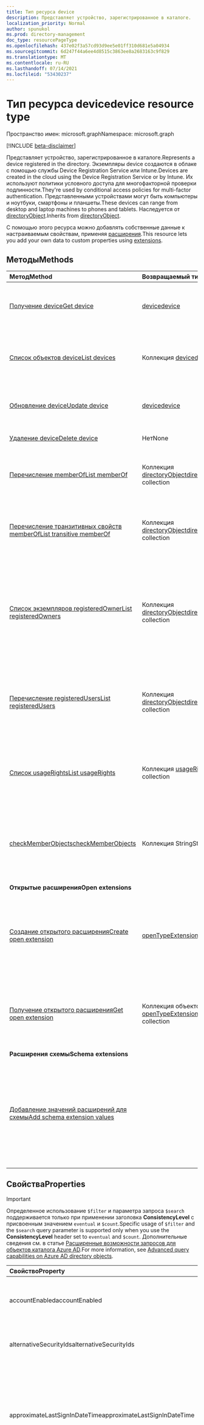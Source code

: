 ```yaml
---
title: Тип ресурса device
description: Представляет устройство, зарегистрированное в каталоге.
localization_priority: Normal
author: spunukol
ms.prod: directory-management
doc_type: resourcePageType
ms.openlocfilehash: 437e02f3a57cd93d9ee5e01ff310d681e5a04934
ms.sourcegitcommit: 6d247f44a6ee4d8515c3863ee8a2683163c9f829
ms.translationtype: MT
ms.contentlocale: ru-RU
ms.lasthandoff: 07/14/2021
ms.locfileid: "53430237"
---
```

# <a name="device-resource-type"></a><span data-ttu-id="5eee6-103">Тип ресурса device</span><span class="sxs-lookup"><span data-stu-id="5eee6-103">device resource type</span></span>

<span data-ttu-id="5eee6-104">Пространство имен: microsoft.graph</span><span class="sxs-lookup"><span data-stu-id="5eee6-104">Namespace: microsoft.graph</span></span>

[!INCLUDE [beta-disclaimer](../../includes/beta-disclaimer.md)]

<span data-ttu-id="5eee6-105">Представляет устройство, зарегистрированное в каталоге.</span><span class="sxs-lookup"><span data-stu-id="5eee6-105">Represents a device registered in the directory.</span></span> <span data-ttu-id="5eee6-106">Экземпляры device создаются в облаке с помощью службы Device Registration Service или Intune.</span><span class="sxs-lookup"><span data-stu-id="5eee6-106">Devices are created in the cloud using the Device Registration Service or by Intune.</span></span> <span data-ttu-id="5eee6-107">Их используют политики условного доступа для многофакторной проверки подлинности.</span><span class="sxs-lookup"><span data-stu-id="5eee6-107">They're used by conditional access policies for multi-factor authentication.</span></span> <span data-ttu-id="5eee6-108">Представленными устройствами могут быть компьютеры и ноутбуки, смартфоны и планшеты.</span><span class="sxs-lookup"><span data-stu-id="5eee6-108">These devices can range from desktop and laptop machines to phones and tablets.</span></span> <span data-ttu-id="5eee6-109">Наследуется от [directoryObject](directoryobject.md).</span><span class="sxs-lookup"><span data-stu-id="5eee6-109">Inherits from [directoryObject](directoryobject.md).</span></span>

<span data-ttu-id="5eee6-110">С помощью этого ресурса можно добавлять собственные данные к настраиваемым свойствам, применяя [расширения](/graph/extensibility-overview).</span><span class="sxs-lookup"><span data-stu-id="5eee6-110">This resource lets you add your own data to custom properties using [extensions](/graph/extensibility-overview).</span></span>

## <a name="methods"></a><span data-ttu-id="5eee6-111">Методы</span><span class="sxs-lookup"><span data-stu-id="5eee6-111">Methods</span></span>

| <span data-ttu-id="5eee6-112">Метод</span><span class="sxs-lookup"><span data-stu-id="5eee6-112">Method</span></span>       | <span data-ttu-id="5eee6-113">Возвращаемый тип</span><span class="sxs-lookup"><span data-stu-id="5eee6-113">Return Type</span></span>  |<span data-ttu-id="5eee6-114">Описание</span><span class="sxs-lookup"><span data-stu-id="5eee6-114">Description</span></span>|
|:---------------|:--------|:----------|
|[<span data-ttu-id="5eee6-115">Получение device</span><span class="sxs-lookup"><span data-stu-id="5eee6-115">Get device</span></span>](../api/device-get.md) | [<span data-ttu-id="5eee6-116">device</span><span class="sxs-lookup"><span data-stu-id="5eee6-116">device</span></span>](device.md) |<span data-ttu-id="5eee6-117">Чтение свойств и связей объекта устройства.</span><span class="sxs-lookup"><span data-stu-id="5eee6-117">Read properties and relationships of device object.</span></span>|
|[<span data-ttu-id="5eee6-118">Список объектов device</span><span class="sxs-lookup"><span data-stu-id="5eee6-118">List devices</span></span>](../api/device-list.md) | <span data-ttu-id="5eee6-119">Коллекция [device](device.md)</span><span class="sxs-lookup"><span data-stu-id="5eee6-119">[device](device.md) collection</span></span>| <span data-ttu-id="5eee6-120">Получение списка устройств, зарегистрированных в каталоге.</span><span class="sxs-lookup"><span data-stu-id="5eee6-120">Retrieve a list of devices registered in the directory.</span></span> |
|[<span data-ttu-id="5eee6-121">Обновление device</span><span class="sxs-lookup"><span data-stu-id="5eee6-121">Update device</span></span>](../api/device-update.md) | [<span data-ttu-id="5eee6-122">device</span><span class="sxs-lookup"><span data-stu-id="5eee6-122">device</span></span>](device.md)  |<span data-ttu-id="5eee6-123">Обновление свойств объекта устройства.</span><span class="sxs-lookup"><span data-stu-id="5eee6-123">Update the properties of the device object.</span></span> |
|[<span data-ttu-id="5eee6-124">Удаление device</span><span class="sxs-lookup"><span data-stu-id="5eee6-124">Delete device</span></span>](../api/device-delete.md) | <span data-ttu-id="5eee6-125">Нет</span><span class="sxs-lookup"><span data-stu-id="5eee6-125">None</span></span> |<span data-ttu-id="5eee6-126">Удаление объекта устройства.</span><span class="sxs-lookup"><span data-stu-id="5eee6-126">Delete the device object.</span></span> |
|[<span data-ttu-id="5eee6-127">Перечисление memberOf</span><span class="sxs-lookup"><span data-stu-id="5eee6-127">List memberOf</span></span>](../api/device-list-memberof.md) |<span data-ttu-id="5eee6-128">Коллекция [directoryObject](directoryobject.md)</span><span class="sxs-lookup"><span data-stu-id="5eee6-128">[directoryObject](directoryobject.md) collection</span></span>| <span data-ttu-id="5eee6-129">Список групп, в которые устройство входит напрямую.</span><span class="sxs-lookup"><span data-stu-id="5eee6-129">List the groups that the device is a direct member of.</span></span> |
|[<span data-ttu-id="5eee6-130">Перечисление транзитивных свойств memberOf</span><span class="sxs-lookup"><span data-stu-id="5eee6-130">List transitive memberOf</span></span>](../api/device-list-transitivememberof.md) |<span data-ttu-id="5eee6-131">Коллекция [directoryObject](directoryobject.md)</span><span class="sxs-lookup"><span data-stu-id="5eee6-131">[directoryObject](directoryobject.md) collection</span></span>| <span data-ttu-id="5eee6-132">Список групп, в которые входит устройство.</span><span class="sxs-lookup"><span data-stu-id="5eee6-132">List the groups that the device is a member of.</span></span> <span data-ttu-id="5eee6-133">Эта операция является транзитной.</span><span class="sxs-lookup"><span data-stu-id="5eee6-133">This operation is transitive.</span></span> |
|[<span data-ttu-id="5eee6-134">Список экземпляров registeredOwner</span><span class="sxs-lookup"><span data-stu-id="5eee6-134">List registeredOwners</span></span>](../api/device-list-registeredowners.md) |<span data-ttu-id="5eee6-135">Коллекция [directoryObject](directoryobject.md)</span><span class="sxs-lookup"><span data-stu-id="5eee6-135">[directoryObject](directoryobject.md) collection</span></span>| <span data-ttu-id="5eee6-136">Получение пользователей, которые относятся к зарегистрированным владельцам устройства, из свойства навигации registeredOwners.</span><span class="sxs-lookup"><span data-stu-id="5eee6-136">Get the users that are registered owners of the device from the registeredOwners navigation property.</span></span>|
|[<span data-ttu-id="5eee6-137">Перечисление registeredUsers</span><span class="sxs-lookup"><span data-stu-id="5eee6-137">List registeredUsers</span></span>](../api/device-list-registeredusers.md) |<span data-ttu-id="5eee6-138">Коллекция [directoryObject](directoryobject.md)</span><span class="sxs-lookup"><span data-stu-id="5eee6-138">[directoryObject](directoryobject.md) collection</span></span>| <span data-ttu-id="5eee6-139">Получение зарегистрированных пользователей устройства из свойства навигации registeredUsers.</span><span class="sxs-lookup"><span data-stu-id="5eee6-139">Get the registered users of the device from the registeredUsers navigation property.</span></span>|
|[<span data-ttu-id="5eee6-140">Список usageRights</span><span class="sxs-lookup"><span data-stu-id="5eee6-140">List usageRights</span></span>](../api/device-list-usagerights.md) | <span data-ttu-id="5eee6-141">Коллекция [usageRight](usageright.md)</span><span class="sxs-lookup"><span data-stu-id="5eee6-141">[usageRight](usageright.md) collection</span></span> | <span data-ttu-id="5eee6-142">Получите коллекцию прав на использование, предоставленных устройству.</span><span class="sxs-lookup"><span data-stu-id="5eee6-142">Get a collection of usage rights granted to the device.</span></span>|
|[<span data-ttu-id="5eee6-143">checkMemberObjects</span><span class="sxs-lookup"><span data-stu-id="5eee6-143">checkMemberObjects</span></span>](../api/device-checkmemberobjects.md) | <span data-ttu-id="5eee6-144">Коллекция String</span><span class="sxs-lookup"><span data-stu-id="5eee6-144">String collection</span></span> | <span data-ttu-id="5eee6-145">Проверьте членство в списке групп, ролей каталогов или объектов административных единиц.</span><span class="sxs-lookup"><span data-stu-id="5eee6-145">Check for membership in a list of groups, directory role, or administrative unit objects.</span></span> |
|<span data-ttu-id="5eee6-146">**Открытые расширения**</span><span class="sxs-lookup"><span data-stu-id="5eee6-146">**Open extensions**</span></span>| | |
|[<span data-ttu-id="5eee6-147">Создание открытого расширения</span><span class="sxs-lookup"><span data-stu-id="5eee6-147">Create open extension</span></span>](../api/opentypeextension-post-opentypeextension.md) |[<span data-ttu-id="5eee6-148">openTypeExtension</span><span class="sxs-lookup"><span data-stu-id="5eee6-148">openTypeExtension</span></span>](opentypeextension.md)| <span data-ttu-id="5eee6-149">Создание открытого расширения и добавление настраиваемых свойств в новый или существующий ресурс.</span><span class="sxs-lookup"><span data-stu-id="5eee6-149">Create an open extension and add custom properties to a new or existing resource.</span></span>|
|[<span data-ttu-id="5eee6-150">Получение открытого расширения</span><span class="sxs-lookup"><span data-stu-id="5eee6-150">Get open extension</span></span>](../api/opentypeextension-get.md) |<span data-ttu-id="5eee6-151">Коллекция объектов [openTypeExtension](opentypeextension.md)</span><span class="sxs-lookup"><span data-stu-id="5eee6-151">[openTypeExtension](opentypeextension.md) collection</span></span>| <span data-ttu-id="5eee6-152">Получение открытого расширения, определяемого именем расширения.</span><span class="sxs-lookup"><span data-stu-id="5eee6-152">Get an open extension identified by the extension name.</span></span>|
|<span data-ttu-id="5eee6-153">**Расширения схемы**</span><span class="sxs-lookup"><span data-stu-id="5eee6-153">**Schema extensions**</span></span>| | |
|[<span data-ttu-id="5eee6-154">Добавление значений расширений для схемы</span><span class="sxs-lookup"><span data-stu-id="5eee6-154">Add schema extension values</span></span>](/graph/extensibility-schema-groups) || <span data-ttu-id="5eee6-155">Создание определения расширения схемы и его дальнейшее использование для добавления в ресурс введенных пользовательских данных.</span><span class="sxs-lookup"><span data-stu-id="5eee6-155">Create a schema extension definition and then use it to add custom typed data to a resource.</span></span>|

## <a name="properties"></a><span data-ttu-id="5eee6-156">Свойства</span><span class="sxs-lookup"><span data-stu-id="5eee6-156">Properties</span></span>

> [!IMPORTANT]
> <span data-ttu-id="5eee6-157">Определенное использование `$filter` и параметра запроса `$search` поддерживается только при применении заголовка **ConsistencyLevel** с присвоенным значением `eventual` и `$count`.</span><span class="sxs-lookup"><span data-stu-id="5eee6-157">Specific usage of `$filter` and the `$search` query parameter is supported only when you use the **ConsistencyLevel** header set to `eventual` and `$count`.</span></span> <span data-ttu-id="5eee6-158">Дополнительные сведения см. в статье [Расширенные возможности запросов для объектов каталога Azure AD](/graph/aad-advanced-queries).</span><span class="sxs-lookup"><span data-stu-id="5eee6-158">For more information, see [Advanced query capabilities on Azure AD directory objects](/graph/aad-advanced-queries).</span></span>

| <span data-ttu-id="5eee6-159">Свойство</span><span class="sxs-lookup"><span data-stu-id="5eee6-159">Property</span></span>     | <span data-ttu-id="5eee6-160">Тип</span><span class="sxs-lookup"><span data-stu-id="5eee6-160">Type</span></span>   |<span data-ttu-id="5eee6-161">Описание</span><span class="sxs-lookup"><span data-stu-id="5eee6-161">Description</span></span>|
|:---------------|:--------|:----------|
|<span data-ttu-id="5eee6-162">accountEnabled</span><span class="sxs-lookup"><span data-stu-id="5eee6-162">accountEnabled</span></span>|<span data-ttu-id="5eee6-163">Логический</span><span class="sxs-lookup"><span data-stu-id="5eee6-163">Boolean</span></span>| <span data-ttu-id="5eee6-164">Если учетная запись обеспечена — `true`, в противном случае — `false`.</span><span class="sxs-lookup"><span data-stu-id="5eee6-164">`true` if the account is enabled; otherwise, `false`.</span></span> <span data-ttu-id="5eee6-165">Значение по умолчанию: `true`.</span><span class="sxs-lookup"><span data-stu-id="5eee6-165">Default is `true`.</span></span> <span data-ttu-id="5eee6-166">Поддерживает `$filter` (`eq`, `ne`, `NOT`, `in`).</span><span class="sxs-lookup"><span data-stu-id="5eee6-166">Supports `$filter` (`eq`, `ne`, `NOT`, `in`).</span></span>|
|<span data-ttu-id="5eee6-167">alternativeSecurityIds</span><span class="sxs-lookup"><span data-stu-id="5eee6-167">alternativeSecurityIds</span></span>|<span data-ttu-id="5eee6-168">Коллекция [alternativeSecurityId](alternativeSecurityId.md)</span><span class="sxs-lookup"><span data-stu-id="5eee6-168">[alternativeSecurityId](alternativeSecurityId.md) collection</span></span>| <span data-ttu-id="5eee6-169">Только для внутреннего использования.</span><span class="sxs-lookup"><span data-stu-id="5eee6-169">For internal use only.</span></span> <span data-ttu-id="5eee6-170">Значение null не допускается.</span><span class="sxs-lookup"><span data-stu-id="5eee6-170">Not nullable.</span></span> <span data-ttu-id="5eee6-171">Поддерживает `$filter` (`eq`, `NOT`, `ge`, `le`).</span><span class="sxs-lookup"><span data-stu-id="5eee6-171">Supports `$filter` (`eq`, `NOT`, `ge`, `le`).</span></span> |
|<span data-ttu-id="5eee6-172">approximateLastSignInDateTime</span><span class="sxs-lookup"><span data-stu-id="5eee6-172">approximateLastSignInDateTime</span></span>|<span data-ttu-id="5eee6-173">DateTimeOffset</span><span class="sxs-lookup"><span data-stu-id="5eee6-173">DateTimeOffset</span></span>| <span data-ttu-id="5eee6-174">Тип timestamp представляет сведения о дате и времени в формате ISO 8601 и всегда находится во времени UTC.</span><span class="sxs-lookup"><span data-stu-id="5eee6-174">The timestamp type represents date and time information using ISO 8601 format and is always in UTC time.</span></span> <span data-ttu-id="5eee6-175">Например, значение полуночи 1 января 2014 г. в формате UTC: `2014-01-01T00:00:00Z`.</span><span class="sxs-lookup"><span data-stu-id="5eee6-175">For example, midnight UTC on Jan 1, 2014 is `2014-01-01T00:00:00Z`.</span></span> <span data-ttu-id="5eee6-176">Только для чтения.</span><span class="sxs-lookup"><span data-stu-id="5eee6-176">Read-only.</span></span> <span data-ttu-id="5eee6-177">Поддерживает `$filter` `eq` `ne` (, `NOT` , `ge` , , , ) `le` и `$orderBy` .</span><span class="sxs-lookup"><span data-stu-id="5eee6-177">Supports `$filter` (`eq`, `ne`, `NOT`, `ge`, `le`) and `$orderBy`.</span></span> |
|<span data-ttu-id="5eee6-178">complianceExpirationDateTime</span><span class="sxs-lookup"><span data-stu-id="5eee6-178">complianceExpirationDateTime</span></span>|<span data-ttu-id="5eee6-179">DateTimeOffset</span><span class="sxs-lookup"><span data-stu-id="5eee6-179">DateTimeOffset</span></span>| <span data-ttu-id="5eee6-180">Время, когда устройство больше не считается совместимым.</span><span class="sxs-lookup"><span data-stu-id="5eee6-180">The timestamp when the device is no longer deemed compliant.</span></span> <span data-ttu-id="5eee6-181">Тип timestamp представляет сведения о дате и времени в формате ISO 8601 и всегда находится во времени UTC.</span><span class="sxs-lookup"><span data-stu-id="5eee6-181">The timestamp type represents date and time information using ISO 8601 format and is always in UTC time.</span></span> <span data-ttu-id="5eee6-182">Например, значение полуночи 1 января 2014 г. в формате UTC: `2014-01-01T00:00:00Z`.</span><span class="sxs-lookup"><span data-stu-id="5eee6-182">For example, midnight UTC on Jan 1, 2014 is `2014-01-01T00:00:00Z`.</span></span> <span data-ttu-id="5eee6-183">Только для чтения.</span><span class="sxs-lookup"><span data-stu-id="5eee6-183">Read-only.</span></span> |
|<span data-ttu-id="5eee6-184">deviceCategory</span><span class="sxs-lookup"><span data-stu-id="5eee6-184">deviceCategory</span></span>|<span data-ttu-id="5eee6-185">String</span><span class="sxs-lookup"><span data-stu-id="5eee6-185">String</span></span>|<span data-ttu-id="5eee6-186">Свойство, определенное пользователем, задаваемо Intune для автоматического добавления устройств в группы и упрощения управления устройствами.</span><span class="sxs-lookup"><span data-stu-id="5eee6-186">User-defined property set by Intune to automatically add devices to groups and simplify managing devices.</span></span>|
|<span data-ttu-id="5eee6-187">deviceId</span><span class="sxs-lookup"><span data-stu-id="5eee6-187">deviceId</span></span>|<span data-ttu-id="5eee6-188">String</span><span class="sxs-lookup"><span data-stu-id="5eee6-188">String</span></span>| <span data-ttu-id="5eee6-189">Идентификатор, установленный службой регистрации устройств Azure на момент регистрации.</span><span class="sxs-lookup"><span data-stu-id="5eee6-189">Identifier set by Azure Device Registration Service at the time of registration.</span></span> <span data-ttu-id="5eee6-190">Поддерживает `$filter` (`eq`, `ne`, `NOT`, `startsWith`).</span><span class="sxs-lookup"><span data-stu-id="5eee6-190">Supports `$filter` (`eq`, `ne`, `NOT`, `startsWith`).</span></span> |
|<span data-ttu-id="5eee6-191">deviceMetadata</span><span class="sxs-lookup"><span data-stu-id="5eee6-191">deviceMetadata</span></span>|<span data-ttu-id="5eee6-192">String</span><span class="sxs-lookup"><span data-stu-id="5eee6-192">String</span></span>| <span data-ttu-id="5eee6-193">Только для внутреннего использования.</span><span class="sxs-lookup"><span data-stu-id="5eee6-193">For internal use only.</span></span> <span data-ttu-id="5eee6-194">Установите значение `null`.</span><span class="sxs-lookup"><span data-stu-id="5eee6-194">Set to `null`.</span></span> |
|<span data-ttu-id="5eee6-195">deviceOwnership</span><span class="sxs-lookup"><span data-stu-id="5eee6-195">deviceOwnership</span></span>|<span data-ttu-id="5eee6-196">String</span><span class="sxs-lookup"><span data-stu-id="5eee6-196">String</span></span>|<span data-ttu-id="5eee6-197">Владение устройством.</span><span class="sxs-lookup"><span data-stu-id="5eee6-197">Ownership of the device.</span></span> <span data-ttu-id="5eee6-198">Это свойство заданной Intune.</span><span class="sxs-lookup"><span data-stu-id="5eee6-198">This property is set by Intune.</span></span> <span data-ttu-id="5eee6-199">Возможные значения: `unknown`, `company`, `personal`.</span><span class="sxs-lookup"><span data-stu-id="5eee6-199">Possible values are: `unknown`, `company`, `personal`.</span></span>|
|<span data-ttu-id="5eee6-200">deviceVersion</span><span class="sxs-lookup"><span data-stu-id="5eee6-200">deviceVersion</span></span>|<span data-ttu-id="5eee6-201">Int32</span><span class="sxs-lookup"><span data-stu-id="5eee6-201">Int32</span></span>| <span data-ttu-id="5eee6-202">Только для внутреннего использования.</span><span class="sxs-lookup"><span data-stu-id="5eee6-202">For internal use only.</span></span> |
|<span data-ttu-id="5eee6-203">displayName</span><span class="sxs-lookup"><span data-stu-id="5eee6-203">displayName</span></span>|<span data-ttu-id="5eee6-204">String</span><span class="sxs-lookup"><span data-stu-id="5eee6-204">String</span></span>| <span data-ttu-id="5eee6-205">Отображаемое имя устройства.</span><span class="sxs-lookup"><span data-stu-id="5eee6-205">The display name for the device.</span></span> <span data-ttu-id="5eee6-206">Обязательный параметр.</span><span class="sxs-lookup"><span data-stu-id="5eee6-206">Required.</span></span> <span data-ttu-id="5eee6-207">Поддерживает `$filter` (`eq`, `ne`, `NOT`, `ge`, `le`, `in`, `startsWith`, `$search`) и `$orderBy`.</span><span class="sxs-lookup"><span data-stu-id="5eee6-207">Supports `$filter` (`eq`, `ne`, `NOT`, `ge`, `le`, `in`, `startsWith`), `$search`, and `$orderBy`.</span></span>  |
|<span data-ttu-id="5eee6-208">domainName</span><span class="sxs-lookup"><span data-stu-id="5eee6-208">domainName</span></span>|<span data-ttu-id="5eee6-209">String</span><span class="sxs-lookup"><span data-stu-id="5eee6-209">String</span></span>|<span data-ttu-id="5eee6-210">Локальное доменное имя гибридного Azure AD присоединилось к устройствам.</span><span class="sxs-lookup"><span data-stu-id="5eee6-210">The on-premises domain name of Hybrid Azure AD joined devices.</span></span> <span data-ttu-id="5eee6-211">Это свойство заданной Intune.</span><span class="sxs-lookup"><span data-stu-id="5eee6-211">This property is set by Intune.</span></span>|
|<span data-ttu-id="5eee6-212">enrollmentProfileName</span><span class="sxs-lookup"><span data-stu-id="5eee6-212">enrollmentProfileName</span></span>|<span data-ttu-id="5eee6-213">String</span><span class="sxs-lookup"><span data-stu-id="5eee6-213">String</span></span>|<span data-ttu-id="5eee6-214">Профиль регистрации, примененный к устройству.</span><span class="sxs-lookup"><span data-stu-id="5eee6-214">Enrollment profile applied to the device.</span></span> <span data-ttu-id="5eee6-215">Например, `Apple Device Enrollment Profile` , `Device enrollment - Corporate device identifiers` или `Windows Autopilot profile name` .</span><span class="sxs-lookup"><span data-stu-id="5eee6-215">For example, `Apple Device Enrollment Profile`, `Device enrollment - Corporate device identifiers`, or `Windows Autopilot profile name`.</span></span> <span data-ttu-id="5eee6-216">Это свойство заданной Intune.</span><span class="sxs-lookup"><span data-stu-id="5eee6-216">This property is set by Intune.</span></span>|
|<span data-ttu-id="5eee6-217">enrollmentType</span><span class="sxs-lookup"><span data-stu-id="5eee6-217">enrollmentType</span></span>|<span data-ttu-id="5eee6-218">String</span><span class="sxs-lookup"><span data-stu-id="5eee6-218">String</span></span>|<span data-ttu-id="5eee6-219">Тип регистрации устройства.</span><span class="sxs-lookup"><span data-stu-id="5eee6-219">Enrollment type of the device.</span></span> <span data-ttu-id="5eee6-220">Это свойство заданной Intune.</span><span class="sxs-lookup"><span data-stu-id="5eee6-220">This property is set by Intune.</span></span> <span data-ttu-id="5eee6-221">Возможные значения: `unknown`, `userEnrollment`, `deviceEnrollmentManager`, `appleBulkWithUser`, `appleBulkWithoutUser`, `windowsAzureADJoin`, `windowsBulkUserless`, `windowsAutoEnrollment`, `windowsBulkAzureDomainJoin`, `windowsCoManagement`.</span><span class="sxs-lookup"><span data-stu-id="5eee6-221">Possible values are: `unknown`, `userEnrollment`, `deviceEnrollmentManager`, `appleBulkWithUser`, `appleBulkWithoutUser`, `windowsAzureADJoin`, `windowsBulkUserless`, `windowsAutoEnrollment`, `windowsBulkAzureDomainJoin`, `windowsCoManagement`.</span></span>|
|<span data-ttu-id="5eee6-222">id</span><span class="sxs-lookup"><span data-stu-id="5eee6-222">id</span></span>|<span data-ttu-id="5eee6-223">String</span><span class="sxs-lookup"><span data-stu-id="5eee6-223">String</span></span>|<span data-ttu-id="5eee6-224">Уникальный идентификатор устройства.</span><span class="sxs-lookup"><span data-stu-id="5eee6-224">The unique identifier for the device.</span></span> <span data-ttu-id="5eee6-225">Наследуется из [directoryObject](directoryobject.md).</span><span class="sxs-lookup"><span data-stu-id="5eee6-225">Inherited from [directoryObject](directoryobject.md).</span></span> <span data-ttu-id="5eee6-226">Ключ, значение null не допускается.</span><span class="sxs-lookup"><span data-stu-id="5eee6-226">Key, Not nullable.</span></span> <span data-ttu-id="5eee6-227">Только для чтения.</span><span class="sxs-lookup"><span data-stu-id="5eee6-227">Read-only.</span></span> <span data-ttu-id="5eee6-228">Поддерживает `$filter` (`eq`, `ne`, `NOT`, `in`).</span><span class="sxs-lookup"><span data-stu-id="5eee6-228">Supports `$filter` (`eq`, `ne`, `NOT`, `in`).</span></span> |
|<span data-ttu-id="5eee6-229">isCompliant</span><span class="sxs-lookup"><span data-stu-id="5eee6-229">isCompliant</span></span>|<span data-ttu-id="5eee6-230">Boolean</span><span class="sxs-lookup"><span data-stu-id="5eee6-230">Boolean</span></span>|<span data-ttu-id="5eee6-231">`true` если устройство соответствует политикам управления мобильными устройствами(MDM); в противном `false` случае .</span><span class="sxs-lookup"><span data-stu-id="5eee6-231">`true` if the device complies with Mobile Device Management (MDM) policies; otherwise, `false`.</span></span> <span data-ttu-id="5eee6-232">Только для чтения.</span><span class="sxs-lookup"><span data-stu-id="5eee6-232">Read-only.</span></span> <span data-ttu-id="5eee6-233">Это может быть обновлено intune только для любого типа ОС устройства или утвержденного приложения [MDM](/windows/client-management/mdm/azure-active-directory-integration-with-mdm) для Windows устройств ОС.</span><span class="sxs-lookup"><span data-stu-id="5eee6-233">This can only be updated by Intune for any device OS type or by an [approved MDM app](/windows/client-management/mdm/azure-active-directory-integration-with-mdm) for Windows OS devices.</span></span> <span data-ttu-id="5eee6-234">Поддерживает `$filter` (`eq`, `ne`, `NOT`).</span><span class="sxs-lookup"><span data-stu-id="5eee6-234">Supports `$filter` (`eq`, `ne`, `NOT`).</span></span>|
|<span data-ttu-id="5eee6-235">isManaged</span><span class="sxs-lookup"><span data-stu-id="5eee6-235">isManaged</span></span>|<span data-ttu-id="5eee6-236">Boolean</span><span class="sxs-lookup"><span data-stu-id="5eee6-236">Boolean</span></span>|<span data-ttu-id="5eee6-237">`true` если устройство управляется приложением управления мобильными устройствами (MDM); в противном `false` случае .</span><span class="sxs-lookup"><span data-stu-id="5eee6-237">`true` if the device is managed by a Mobile Device Management (MDM) app; otherwise, `false`.</span></span> <span data-ttu-id="5eee6-238">Это может быть обновлено intune только для любого типа ОС устройства или утвержденного приложения [MDM](/windows/client-management/mdm/azure-active-directory-integration-with-mdm) для Windows устройств ОС.</span><span class="sxs-lookup"><span data-stu-id="5eee6-238">This can only be updated by Intune for any device OS type or by an [approved MDM app](/windows/client-management/mdm/azure-active-directory-integration-with-mdm) for Windows OS devices.</span></span> <span data-ttu-id="5eee6-239">Поддерживает `$filter` (`eq`, `ne`, `NOT`).</span><span class="sxs-lookup"><span data-stu-id="5eee6-239">Supports `$filter` (`eq`, `ne`, `NOT`).</span></span> |
|<span data-ttu-id="5eee6-240">isRooted</span><span class="sxs-lookup"><span data-stu-id="5eee6-240">isRooted</span></span>|<span data-ttu-id="5eee6-241">Boolean</span><span class="sxs-lookup"><span data-stu-id="5eee6-241">Boolean</span></span>|<span data-ttu-id="5eee6-242">`true` если устройство коренится; `false` если устройство не работает в тюрьме.</span><span class="sxs-lookup"><span data-stu-id="5eee6-242">`true` if device is rooted; `false` if device is jail-broken.</span></span> <span data-ttu-id="5eee6-243">Это может быть обновлено только в Intune.</span><span class="sxs-lookup"><span data-stu-id="5eee6-243">This can only be updated by Intune.</span></span>|
|<span data-ttu-id="5eee6-244">managementType</span><span class="sxs-lookup"><span data-stu-id="5eee6-244">managementType</span></span>|<span data-ttu-id="5eee6-245">String</span><span class="sxs-lookup"><span data-stu-id="5eee6-245">String</span></span>|<span data-ttu-id="5eee6-246">Канал управления устройством.</span><span class="sxs-lookup"><span data-stu-id="5eee6-246">Management channel of the device.</span></span>  <span data-ttu-id="5eee6-247">Это свойство заданной Intune.</span><span class="sxs-lookup"><span data-stu-id="5eee6-247">This property is set by Intune.</span></span> <span data-ttu-id="5eee6-248">Возможные значения: `eas`, `mdm`, `easMdm`, `intuneClient`, `easIntuneClient`, `configurationManagerClient`, `configurationManagerClientMdm`, `configurationManagerClientMdmEas`, `unknown`, `jamf`, `googleCloudDevicePolicyController`.</span><span class="sxs-lookup"><span data-stu-id="5eee6-248">Possible values are: `eas`, `mdm`, `easMdm`, `intuneClient`, `easIntuneClient`, `configurationManagerClient`, `configurationManagerClientMdm`, `configurationManagerClientMdmEas`, `unknown`, `jamf`, `googleCloudDevicePolicyController`.</span></span>|
|<span data-ttu-id="5eee6-249">manufacturer</span><span class="sxs-lookup"><span data-stu-id="5eee6-249">manufacturer</span></span>|<span data-ttu-id="5eee6-250">String</span><span class="sxs-lookup"><span data-stu-id="5eee6-250">String</span></span>| <span data-ttu-id="5eee6-251">Производитель устройства.</span><span class="sxs-lookup"><span data-stu-id="5eee6-251">Manufacturer of the device.</span></span> <span data-ttu-id="5eee6-252">Только для чтения.</span><span class="sxs-lookup"><span data-stu-id="5eee6-252">Read-only.</span></span> |
|<span data-ttu-id="5eee6-253">mdmAppId</span><span class="sxs-lookup"><span data-stu-id="5eee6-253">mdmAppId</span></span>|<span data-ttu-id="5eee6-254">String</span><span class="sxs-lookup"><span data-stu-id="5eee6-254">String</span></span>|<span data-ttu-id="5eee6-255">Идентификатор приложения, используемый для регистрации устройства в MDM.</span><span class="sxs-lookup"><span data-stu-id="5eee6-255">Application identifier used to register device into MDM.</span></span> <span data-ttu-id="5eee6-256">Только для чтения.</span><span class="sxs-lookup"><span data-stu-id="5eee6-256">Read-only.</span></span> <span data-ttu-id="5eee6-257">Поддерживает `$filter` (`eq`, `ne`, `NOT`, `startsWith`).</span><span class="sxs-lookup"><span data-stu-id="5eee6-257">Supports `$filter` (`eq`, `ne`, `NOT`, `startsWith`).</span></span>|
|<span data-ttu-id="5eee6-258">model</span><span class="sxs-lookup"><span data-stu-id="5eee6-258">model</span></span>|<span data-ttu-id="5eee6-259">String</span><span class="sxs-lookup"><span data-stu-id="5eee6-259">String</span></span>| <span data-ttu-id="5eee6-260">Модель устройства.</span><span class="sxs-lookup"><span data-stu-id="5eee6-260">Model of the device.</span></span> <span data-ttu-id="5eee6-261">Только для чтения.</span><span class="sxs-lookup"><span data-stu-id="5eee6-261">Read-only.</span></span> |
|<span data-ttu-id="5eee6-262">onPremisesLastSyncDateTime</span><span class="sxs-lookup"><span data-stu-id="5eee6-262">onPremisesLastSyncDateTime</span></span>|<span data-ttu-id="5eee6-263">DateTimeOffset</span><span class="sxs-lookup"><span data-stu-id="5eee6-263">DateTimeOffset</span></span>|<span data-ttu-id="5eee6-264">Последний раз, когда объект синхронизировался с локальной каталоги.</span><span class="sxs-lookup"><span data-stu-id="5eee6-264">The last time at which the object was synced with the on-premises directory.</span></span> <span data-ttu-id="5eee6-265">Тип Timestamp представляет сведения о времени и дате с использованием формата ISO 8601 (всегда применяется формат UTC).</span><span class="sxs-lookup"><span data-stu-id="5eee6-265">The Timestamp type represents date and time information using ISO 8601 format and is always in UTC time.</span></span> <span data-ttu-id="5eee6-266">Например, полуночный UTC 1 января 2014 г. является `2014-01-01T00:00:00Z` только для чтения.</span><span class="sxs-lookup"><span data-stu-id="5eee6-266">For example, midnight UTC on Jan 1, 2014 is `2014-01-01T00:00:00Z` Read-only.</span></span> <span data-ttu-id="5eee6-267">Поддерживает `$filter` (`eq`, `ne`, `NOT`, `ge`, `le`, `in`).</span><span class="sxs-lookup"><span data-stu-id="5eee6-267">Supports `$filter` (`eq`, `ne`, `NOT`, `ge`, `le`, `in`).</span></span> |
|<span data-ttu-id="5eee6-268">onPremisesSyncEnabled</span><span class="sxs-lookup"><span data-stu-id="5eee6-268">onPremisesSyncEnabled</span></span>|<span data-ttu-id="5eee6-269">Логический</span><span class="sxs-lookup"><span data-stu-id="5eee6-269">Boolean</span></span>|<span data-ttu-id="5eee6-270">Значение `true` указывает, что этот объект синхронизируется из локального каталога. Значение `false` указывает, что этот объект ранее синхронизировался из локального каталога, но синхронизация больше не выполняется. Значение `null` указывает, что этот объект никогда не синхронизировался из локального каталога (значение по умолчанию).</span><span class="sxs-lookup"><span data-stu-id="5eee6-270">`true` if this object is synced from an on-premises directory; `false` if this object was originally synced from an on-premises directory but is no longer synced; `null` if this object has never been synced from an on-premises directory (default).</span></span> <span data-ttu-id="5eee6-271">Только для чтения.</span><span class="sxs-lookup"><span data-stu-id="5eee6-271">Read-only.</span></span> <span data-ttu-id="5eee6-272">Поддерживает `$filter` (`eq`, `ne`, `NOT`, `in`).</span><span class="sxs-lookup"><span data-stu-id="5eee6-272">Supports `$filter` (`eq`, `ne`, `NOT`, `in`).</span></span> |
|<span data-ttu-id="5eee6-273">operatingSystem</span><span class="sxs-lookup"><span data-stu-id="5eee6-273">operatingSystem</span></span>|<span data-ttu-id="5eee6-274">String</span><span class="sxs-lookup"><span data-stu-id="5eee6-274">String</span></span>| <span data-ttu-id="5eee6-275">Тип операционной системы на устройстве.</span><span class="sxs-lookup"><span data-stu-id="5eee6-275">The type of operating system on the device.</span></span> <span data-ttu-id="5eee6-276">Обязательный параметр.</span><span class="sxs-lookup"><span data-stu-id="5eee6-276">Required.</span></span> <span data-ttu-id="5eee6-277">Поддерживает `$filter` (`eq`, `ne`, `NOT`, `ge`, `le`, `startsWith`).</span><span class="sxs-lookup"><span data-stu-id="5eee6-277">Supports `$filter` (`eq`, `ne`, `NOT`, `ge`, `le`, `startsWith`).</span></span> |
|<span data-ttu-id="5eee6-278">operatingSystemVersion</span><span class="sxs-lookup"><span data-stu-id="5eee6-278">operatingSystemVersion</span></span>|<span data-ttu-id="5eee6-279">String</span><span class="sxs-lookup"><span data-stu-id="5eee6-279">String</span></span>| <span data-ttu-id="5eee6-280">Версия операционной системы устройства.</span><span class="sxs-lookup"><span data-stu-id="5eee6-280">Operating system version of the device.</span></span> <span data-ttu-id="5eee6-281">Обязательный.</span><span class="sxs-lookup"><span data-stu-id="5eee6-281">Required.</span></span> <span data-ttu-id="5eee6-282">Поддерживает `$filter` (`eq`, `ne`, `NOT`, `ge`, `le`, `startsWith`).</span><span class="sxs-lookup"><span data-stu-id="5eee6-282">Supports `$filter` (`eq`, `ne`, `NOT`, `ge`, `le`, `startsWith`).</span></span> |
|<span data-ttu-id="5eee6-283">physicalIds</span><span class="sxs-lookup"><span data-stu-id="5eee6-283">physicalIds</span></span>|<span data-ttu-id="5eee6-284">Коллекция String</span><span class="sxs-lookup"><span data-stu-id="5eee6-284">String collection</span></span>| <span data-ttu-id="5eee6-285">Только для внутреннего использования.</span><span class="sxs-lookup"><span data-stu-id="5eee6-285">For internal use only.</span></span> <span data-ttu-id="5eee6-286">Значение null не допускается.</span><span class="sxs-lookup"><span data-stu-id="5eee6-286">Not nullable.</span></span> <span data-ttu-id="5eee6-287">Поддерживает `$filter` (`eq`, `NOT`, `ge`, `le`, `startsWith`).</span><span class="sxs-lookup"><span data-stu-id="5eee6-287">Supports `$filter` (`eq`, `NOT`, `ge`, `le`, `startsWith`).</span></span> |
|<span data-ttu-id="5eee6-288">profileType</span><span class="sxs-lookup"><span data-stu-id="5eee6-288">profileType</span></span>|<span data-ttu-id="5eee6-289">String</span><span class="sxs-lookup"><span data-stu-id="5eee6-289">String</span></span>|<span data-ttu-id="5eee6-290">Тип профиля устройства.</span><span class="sxs-lookup"><span data-stu-id="5eee6-290">The profile type of the device.</span></span> <span data-ttu-id="5eee6-291">Возможные значения: `RegisteredDevice` (по умолчанию), `SecureVM` , , `Printer` `Shared` `IoT` .</span><span class="sxs-lookup"><span data-stu-id="5eee6-291">Possible values: `RegisteredDevice` (default), `SecureVM`, `Printer`, `Shared`, `IoT`.</span></span>|
|<span data-ttu-id="5eee6-292">registrationDateTime</span><span class="sxs-lookup"><span data-stu-id="5eee6-292">registrationDateTime</span></span>|<span data-ttu-id="5eee6-293">DateTimeOffset</span><span class="sxs-lookup"><span data-stu-id="5eee6-293">DateTimeOffset</span></span>|<span data-ttu-id="5eee6-294">Дата и время регистрации устройства.</span><span class="sxs-lookup"><span data-stu-id="5eee6-294">Date and time of when the device was registered.</span></span> <span data-ttu-id="5eee6-295">Тип timestamp представляет сведения о дате и времени в формате ISO 8601 и всегда находится во времени UTC.</span><span class="sxs-lookup"><span data-stu-id="5eee6-295">The timestamp type represents date and time information using ISO 8601 format and is always in UTC time.</span></span> <span data-ttu-id="5eee6-296">Например, значение полуночи 1 января 2014 г. в формате UTC: `2014-01-01T00:00:00Z`.</span><span class="sxs-lookup"><span data-stu-id="5eee6-296">For example, midnight UTC on Jan 1, 2014 is `2014-01-01T00:00:00Z`.</span></span> <span data-ttu-id="5eee6-297">Только для чтения.</span><span class="sxs-lookup"><span data-stu-id="5eee6-297">Read-only.</span></span>|
|<span data-ttu-id="5eee6-298">systemLabels</span><span class="sxs-lookup"><span data-stu-id="5eee6-298">systemLabels</span></span>|<span data-ttu-id="5eee6-299">Коллекция объектов string</span><span class="sxs-lookup"><span data-stu-id="5eee6-299">String collection</span></span>| <span data-ttu-id="5eee6-300">Список меток, применяемых к устройству системой.</span><span class="sxs-lookup"><span data-stu-id="5eee6-300">List of labels applied to the device by the system.</span></span> |
|<span data-ttu-id="5eee6-301">имена хост-кодов</span><span class="sxs-lookup"><span data-stu-id="5eee6-301">hostnames</span></span>|<span data-ttu-id="5eee6-302">Коллекция объектов string</span><span class="sxs-lookup"><span data-stu-id="5eee6-302">String collection</span></span>| <span data-ttu-id="5eee6-303">Список имен hostNames для устройства.</span><span class="sxs-lookup"><span data-stu-id="5eee6-303">List of hostNames for the device.</span></span>|
|<span data-ttu-id="5eee6-304">trustType</span><span class="sxs-lookup"><span data-stu-id="5eee6-304">trustType</span></span>|<span data-ttu-id="5eee6-305">String</span><span class="sxs-lookup"><span data-stu-id="5eee6-305">String</span></span>| <span data-ttu-id="5eee6-306">Тип доверия для присоединенного устройства.</span><span class="sxs-lookup"><span data-stu-id="5eee6-306">Type of trust for the joined device.</span></span> <span data-ttu-id="5eee6-307">Только для чтения.</span><span class="sxs-lookup"><span data-stu-id="5eee6-307">Read-only.</span></span> <span data-ttu-id="5eee6-308">Возможные значения: (указывает на приведение собственных личных устройств), (облачные только присоединились к устройствам), (локальное доменное соединялось с устройствами, присоединив их к `Workplace`  `AzureAd` Azure `ServerAd` AD).</span><span class="sxs-lookup"><span data-stu-id="5eee6-308">Possible values: `Workplace` (indicates *bring your own personal devices*), `AzureAd` (Cloud only joined devices), `ServerAd` (on-premises domain joined devices joined to Azure AD).</span></span> <span data-ttu-id="5eee6-309">Дополнительные сведения см. в статье [Общие сведения об управлении устройствами в Azure Active Directory](/azure/active-directory/device-management-introduction).</span><span class="sxs-lookup"><span data-stu-id="5eee6-309">For more details, see [Introduction to device management in Azure Active Directory](/azure/active-directory/device-management-introduction)</span></span> |
|<span data-ttu-id="5eee6-310">name</span><span class="sxs-lookup"><span data-stu-id="5eee6-310">name</span></span>| <span data-ttu-id="5eee6-311">String</span><span class="sxs-lookup"><span data-stu-id="5eee6-311">String</span></span> | <span data-ttu-id="5eee6-312">Удобное имя устройства.</span><span class="sxs-lookup"><span data-stu-id="5eee6-312">Friendly name of a device.</span></span> <span data-ttu-id="5eee6-313">Возвращается только в том случае, если пользователь входит в учетную запись Майкрософт в Project Риме.</span><span class="sxs-lookup"><span data-stu-id="5eee6-313">Only returned if user signs in with a Microsoft account as part of Project Rome.</span></span> |
|<span data-ttu-id="5eee6-314">status</span><span class="sxs-lookup"><span data-stu-id="5eee6-314">status</span></span> | <span data-ttu-id="5eee6-315">String</span><span class="sxs-lookup"><span data-stu-id="5eee6-315">String</span></span>| <span data-ttu-id="5eee6-316">Устройство `online` или `offline` .</span><span class="sxs-lookup"><span data-stu-id="5eee6-316">Device is `online` or `offline`.</span></span> <span data-ttu-id="5eee6-317">Возвращается только в том случае, если пользователь входит в учетную запись Майкрософт в Project Риме.</span><span class="sxs-lookup"><span data-stu-id="5eee6-317">Only returned if user signs in with a Microsoft account as part of Project Rome.</span></span> |
|<span data-ttu-id="5eee6-318">платформа</span><span class="sxs-lookup"><span data-stu-id="5eee6-318">platform</span></span> |<span data-ttu-id="5eee6-319">String</span><span class="sxs-lookup"><span data-stu-id="5eee6-319">String</span></span>|<span data-ttu-id="5eee6-320">Платформа устройства.</span><span class="sxs-lookup"><span data-stu-id="5eee6-320">Platform of device.</span></span> <span data-ttu-id="5eee6-321">Возвращается только в том случае, если пользователь входит в учетную запись Майкрософт в Project Риме.</span><span class="sxs-lookup"><span data-stu-id="5eee6-321">Only returned if user signs in with a Microsoft account as part of Project Rome.</span></span> <span data-ttu-id="5eee6-322">Возвращается только в том случае, если пользователь входит в учетную запись Майкрософт в Project Риме.</span><span class="sxs-lookup"><span data-stu-id="5eee6-322">Only returned if user signs in with a Microsoft account as part of Project Rome.</span></span>|
|<span data-ttu-id="5eee6-323">kind</span><span class="sxs-lookup"><span data-stu-id="5eee6-323">kind</span></span>| <span data-ttu-id="5eee6-324">String</span><span class="sxs-lookup"><span data-stu-id="5eee6-324">String</span></span>| <span data-ttu-id="5eee6-325">Форм-фактор устройства.</span><span class="sxs-lookup"><span data-stu-id="5eee6-325">Form factor of device.</span></span> <span data-ttu-id="5eee6-326">Возвращается только в том случае, если пользователь входит в учетную запись Майкрософт в Project Риме.</span><span class="sxs-lookup"><span data-stu-id="5eee6-326">Only returned if user signs in with a Microsoft account as part of Project Rome.</span></span> |
|<span data-ttu-id="5eee6-327">model</span><span class="sxs-lookup"><span data-stu-id="5eee6-327">model</span></span>| <span data-ttu-id="5eee6-328">String</span><span class="sxs-lookup"><span data-stu-id="5eee6-328">String</span></span>| <span data-ttu-id="5eee6-329">Модель устройства.</span><span class="sxs-lookup"><span data-stu-id="5eee6-329">Model of device.</span></span> <span data-ttu-id="5eee6-330">Возвращается только в том случае, если пользователь входит в учетную запись Майкрософт в Project Риме.</span><span class="sxs-lookup"><span data-stu-id="5eee6-330">Only returned if user signs in with a Microsoft account as part of Project Rome.</span></span> |
|<span data-ttu-id="5eee6-331">manufacturer</span><span class="sxs-lookup"><span data-stu-id="5eee6-331">manufacturer</span></span>| <span data-ttu-id="5eee6-332">String</span><span class="sxs-lookup"><span data-stu-id="5eee6-332">String</span></span>| <span data-ttu-id="5eee6-333">Производитель устройства.</span><span class="sxs-lookup"><span data-stu-id="5eee6-333">Manufacturer of device.</span></span> <span data-ttu-id="5eee6-334">Возвращается только в том случае, если пользователь входит в учетную запись Майкрософт в Project Риме.</span><span class="sxs-lookup"><span data-stu-id="5eee6-334">Only returned if user signs in with a Microsoft account as part of Project Rome.</span></span> |

## <a name="relationships"></a><span data-ttu-id="5eee6-335">Связи</span><span class="sxs-lookup"><span data-stu-id="5eee6-335">Relationships</span></span>
| <span data-ttu-id="5eee6-336">Связь</span><span class="sxs-lookup"><span data-stu-id="5eee6-336">Relationship</span></span> | <span data-ttu-id="5eee6-337">Тип</span><span class="sxs-lookup"><span data-stu-id="5eee6-337">Type</span></span>   |<span data-ttu-id="5eee6-338">Описание</span><span class="sxs-lookup"><span data-stu-id="5eee6-338">Description</span></span>|
|:---------------|:--------|:----------|
|<span data-ttu-id="5eee6-339">Команды </span><span class="sxs-lookup"><span data-stu-id="5eee6-339">commands</span></span> | <span data-ttu-id="5eee6-340">[коллекция](command.md) команд</span><span class="sxs-lookup"><span data-stu-id="5eee6-340">[command](command.md) collection</span></span> | <span data-ttu-id="5eee6-341">Набор команд, отправленных на это устройство.</span><span class="sxs-lookup"><span data-stu-id="5eee6-341">Set of commands sent to this device.</span></span>|
|<span data-ttu-id="5eee6-342">extensions</span><span class="sxs-lookup"><span data-stu-id="5eee6-342">extensions</span></span>|<span data-ttu-id="5eee6-343">Коллекция объектов [extension](extension.md)</span><span class="sxs-lookup"><span data-stu-id="5eee6-343">[extension](extension.md) collection</span></span>|<span data-ttu-id="5eee6-p137">Коллекция открытых расширений, определенных для устройства. Только для чтения. Допускается значение null.</span><span class="sxs-lookup"><span data-stu-id="5eee6-p137">The collection of open extensions defined for the device. Read-only. Nullable.</span></span> |
|<span data-ttu-id="5eee6-347">memberOf</span><span class="sxs-lookup"><span data-stu-id="5eee6-347">memberOf</span></span>|<span data-ttu-id="5eee6-348">Коллекция [directoryObject](directoryobject.md)</span><span class="sxs-lookup"><span data-stu-id="5eee6-348">[directoryObject](directoryobject.md) collection</span></span>|<span data-ttu-id="5eee6-349">Группы, в которые входит это устройство.</span><span class="sxs-lookup"><span data-stu-id="5eee6-349">Groups that this device is a member of.</span></span> <span data-ttu-id="5eee6-350">Только для чтения.</span><span class="sxs-lookup"><span data-stu-id="5eee6-350">Read-only.</span></span> <span data-ttu-id="5eee6-351">Допускается значение null.</span><span class="sxs-lookup"><span data-stu-id="5eee6-351">Nullable.</span></span> <span data-ttu-id="5eee6-352">Поддерживает `$expand`.</span><span class="sxs-lookup"><span data-stu-id="5eee6-352">Supports `$expand`.</span></span> |
|<span data-ttu-id="5eee6-353">registeredOwners</span><span class="sxs-lookup"><span data-stu-id="5eee6-353">registeredOwners</span></span>|<span data-ttu-id="5eee6-354">Коллекция [directoryObject](directoryobject.md)</span><span class="sxs-lookup"><span data-stu-id="5eee6-354">[directoryObject](directoryobject.md) collection</span></span>| <span data-ttu-id="5eee6-355">Пользователь, который присоединил устройство через облако или зарегистрировал личное устройство.</span><span class="sxs-lookup"><span data-stu-id="5eee6-355">The user that cloud joined the device or registered their personal device.</span></span> <span data-ttu-id="5eee6-356">Зарегистрированный владелец задается при регистрации.</span><span class="sxs-lookup"><span data-stu-id="5eee6-356">The registered owner is set at the time of registration.</span></span> <span data-ttu-id="5eee6-357">Сейчас можно настроить лишь одного такого владельца.</span><span class="sxs-lookup"><span data-stu-id="5eee6-357">Currently, there can be only one owner.</span></span> <span data-ttu-id="5eee6-358">Только для чтения.</span><span class="sxs-lookup"><span data-stu-id="5eee6-358">Read-only.</span></span> <span data-ttu-id="5eee6-359">Допускается значение null.</span><span class="sxs-lookup"><span data-stu-id="5eee6-359">Nullable.</span></span> <span data-ttu-id="5eee6-360">Поддерживает `$expand`.</span><span class="sxs-lookup"><span data-stu-id="5eee6-360">Supports `$expand`.</span></span> |
|<span data-ttu-id="5eee6-361">registeredUsers</span><span class="sxs-lookup"><span data-stu-id="5eee6-361">registeredUsers</span></span>|<span data-ttu-id="5eee6-362">Коллекция [directoryObject](directoryobject.md)</span><span class="sxs-lookup"><span data-stu-id="5eee6-362">[directoryObject](directoryobject.md) collection</span></span>| <span data-ttu-id="5eee6-363">Коллекция зарегистрированных пользователей устройства.</span><span class="sxs-lookup"><span data-stu-id="5eee6-363">Collection of registered users of the device.</span></span> <span data-ttu-id="5eee6-364">В случае зарегистрированных личных устройств или устройств, присоединенных через облако, при регистрации для обычных пользователей задается то же значение, что и для владельцев.</span><span class="sxs-lookup"><span data-stu-id="5eee6-364">For cloud joined devices and registered personal devices, registered users are set to the same value as registered owners at the time of registration.</span></span> <span data-ttu-id="5eee6-365">Только для чтения.</span><span class="sxs-lookup"><span data-stu-id="5eee6-365">Read-only.</span></span> <span data-ttu-id="5eee6-366">Допускается значение null.</span><span class="sxs-lookup"><span data-stu-id="5eee6-366">Nullable.</span></span> <span data-ttu-id="5eee6-367">Поддерживает `$expand`.</span><span class="sxs-lookup"><span data-stu-id="5eee6-367">Supports `$expand`.</span></span> |
|<span data-ttu-id="5eee6-368">transitiveMemberOf</span><span class="sxs-lookup"><span data-stu-id="5eee6-368">transitiveMemberOf</span></span> |<span data-ttu-id="5eee6-369">Коллекция [directoryObject](directoryobject.md)</span><span class="sxs-lookup"><span data-stu-id="5eee6-369">[directoryObject](directoryobject.md) collection</span></span>| <span data-ttu-id="5eee6-370">Группы, в которые входит это устройство.</span><span class="sxs-lookup"><span data-stu-id="5eee6-370">Groups that this device is a member of.</span></span> <span data-ttu-id="5eee6-371">Эта операция является транзитной.</span><span class="sxs-lookup"><span data-stu-id="5eee6-371">This operation is transitive.</span></span> <span data-ttu-id="5eee6-372">Поддерживает `$expand`.</span><span class="sxs-lookup"><span data-stu-id="5eee6-372">Supports `$expand`.</span></span>  |
|<span data-ttu-id="5eee6-373">useRights</span><span class="sxs-lookup"><span data-stu-id="5eee6-373">usageRights</span></span>|<span data-ttu-id="5eee6-374">Коллекция [usageRight](usageright.md)</span><span class="sxs-lookup"><span data-stu-id="5eee6-374">[usageRight](usageright.md) collection</span></span>|<span data-ttu-id="5eee6-375">Представляет права использования, предоставленные устройству.</span><span class="sxs-lookup"><span data-stu-id="5eee6-375">Represents the usage rights a device has been granted.</span></span> |

## <a name="json-representation"></a><span data-ttu-id="5eee6-376">Представление JSON</span><span class="sxs-lookup"><span data-stu-id="5eee6-376">JSON representation</span></span>

<span data-ttu-id="5eee6-377">Ниже указано представление ресурса в формате JSON.</span><span class="sxs-lookup"><span data-stu-id="5eee6-377">The following is a JSON representation of the resource.</span></span>

<!-- {
  "blockType": "resource",
  "optionalProperties": [
    "extensions",
    "registeredOwners",
    "registeredUsers"
  ],
  "keyProperty": "id",
  "@odata.type": "microsoft.graph.device"
}-->

```json
{
  "accountEnabled": true,
  "approximateLastSignInDateTime": "String (timestamp)",
  "complianceExpirationDateTime": "String (timestamp)",
  "deviceCategory": "string",
  "deviceId": "string",
  "deviceMetadata": "string",
  "deviceOwnership": "string",
  "deviceVersion": 1024,
  "displayName": "string",
  "domainName": "string",
  "enrollmentProfileName": "string",
  "enrollmentType": "string",
  "id": "string (identifier)",
  "isCompliant": true,
  "isManaged": true,
  "isRooted": true,
  "mdmAppId": "string",
  "onPremisesLastSyncDateTime": "String (timestamp)",
  "onPremisesSyncEnabled": true,
  "operatingSystem": "string",
  "operatingSystemVersion": "string",
  "physicalIds": ["string"],
  "profileType": "string",
  "registrationDateTime": "String (timestamp)",
  "systemLabels": ["string"],
  "hostNames" : ["string"],
  "trustType": "string",
  "Name": "string",
  "Status": "string",
  "Platform": "string",
  "Kind": "string",
  "Model": "string",
  "managementType": "string",
  "Manufacturer": "string"
}
```

## <a name="see-also"></a><span data-ttu-id="5eee6-378">См. также</span><span class="sxs-lookup"><span data-stu-id="5eee6-378">See also</span></span>

- [<span data-ttu-id="5eee6-379">Добавление пользовательских данных в ресурсы с помощью расширений</span><span class="sxs-lookup"><span data-stu-id="5eee6-379">Add custom data to resources using extensions</span></span>](/graph/extensibility-overview)
- [<span data-ttu-id="5eee6-380">Добавление пользовательских данных в ресурсы user с помощью открытых расширений</span><span class="sxs-lookup"><span data-stu-id="5eee6-380">Add custom data to users using open extensions</span></span>](/graph/extensibility-open-users)
- [<span data-ttu-id="5eee6-381">Добавление пользовательских данных в группы с помощью расширений схемы</span><span class="sxs-lookup"><span data-stu-id="5eee6-381">Add custom data to groups using schema extensions</span></span>](/graph/extensibility-schema-groups)

<!-- uuid: 8fcb5dbc-d5aa-4681-8e31-b001d5168d79
2015-10-25 14:57:30 UTC -->
<!--
{
  "type": "#page.annotation",
  "description": "device resource",
  "keywords": "",
  "section": "documentation",
  "tocPath": "",
  "suppressions": []
}
-->
